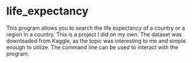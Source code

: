 # life_expectancy
This program allows you to search the life expectancy of a country or a region in a country.
This is a project I did on my own. The dataset was downloaded from Kaggle, as the topic was interesting to me and simple enough to utilize. The command line can be used to interact with the program.
